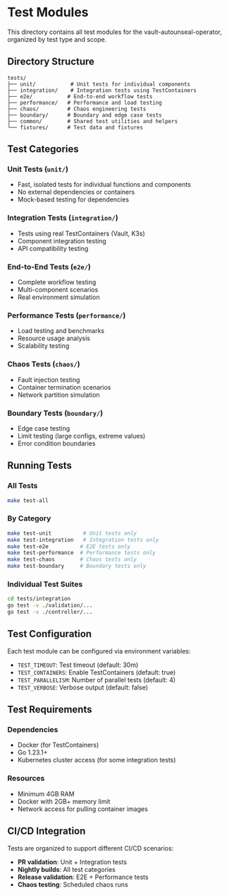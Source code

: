 # Test Modules

This directory contains all test modules for the vault-autounseal-operator, organized by test type and scope.

## Directory Structure

```
tests/
├── unit/           # Unit tests for individual components
├── integration/    # Integration tests using TestContainers
├── e2e/           # End-to-end workflow tests
├── performance/   # Performance and load testing
├── chaos/         # Chaos engineering tests
├── boundary/      # Boundary and edge case tests
├── common/        # Shared test utilities and helpers
└── fixtures/      # Test data and fixtures
```

## Test Categories

### Unit Tests (`unit/`)
- Fast, isolated tests for individual functions and components
- No external dependencies or containers
- Mock-based testing for dependencies

### Integration Tests (`integration/`)
- Tests using real TestContainers (Vault, K3s)
- Component integration testing
- API compatibility testing

### End-to-End Tests (`e2e/`)
- Complete workflow testing
- Multi-component scenarios
- Real environment simulation

### Performance Tests (`performance/`)
- Load testing and benchmarks
- Resource usage analysis
- Scalability testing

### Chaos Tests (`chaos/`)
- Fault injection testing
- Container termination scenarios
- Network partition simulation

### Boundary Tests (`boundary/`)
- Edge case testing
- Limit testing (large configs, extreme values)
- Error condition boundaries

## Running Tests

### All Tests
```bash
make test-all
```

### By Category
```bash
make test-unit          # Unit tests only
make test-integration   # Integration tests only  
make test-e2e          # E2E tests only
make test-performance  # Performance tests only
make test-chaos        # Chaos tests only
make test-boundary     # Boundary tests only
```

### Individual Test Suites
```bash
cd tests/integration
go test -v ./validation/...
go test -v ./controller/...
```

## Test Configuration

Each test module can be configured via environment variables:
- `TEST_TIMEOUT`: Test timeout (default: 30m)
- `TEST_CONTAINERS`: Enable TestContainers (default: true)  
- `TEST_PARALLELISM`: Number of parallel tests (default: 4)
- `TEST_VERBOSE`: Verbose output (default: false)

## Test Requirements

### Dependencies
- Docker (for TestContainers)
- Go 1.23.1+
- Kubernetes cluster access (for some integration tests)

### Resources
- Minimum 4GB RAM
- Docker with 2GB+ memory limit
- Network access for pulling container images

## CI/CD Integration

Tests are organized to support different CI/CD scenarios:
- **PR validation**: Unit + Integration tests
- **Nightly builds**: All test categories
- **Release validation**: E2E + Performance tests
- **Chaos testing**: Scheduled chaos runs